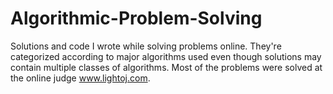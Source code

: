 Algorithmic-Problem-Solving
===========================

Solutions and code I wrote while solving problems online. They're categorized according to major algorithms used even though solutions may contain multiple classes of algorithms. Most of the problems were solved at the online judge www.lightoj.com.
